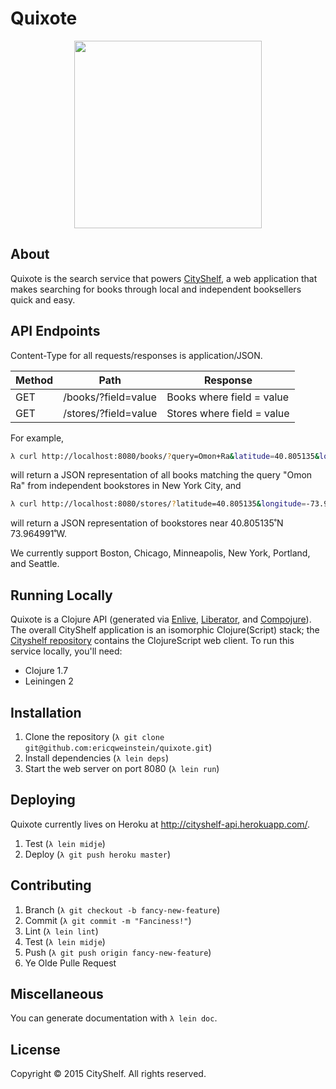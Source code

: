 Quixote
=======

<p align='center'>
  <img src='http://upload.wikimedia.org/wikipedia/en/5/5f/Donquixote.JPG' width='300' />
</p>

## About
Quixote is the search service that powers [CityShelf](http://www.cityshelf.com/), a web application that makes searching for books through local and independent booksellers quick and easy.

## API Endpoints
Content-Type for all requests/responses is application/JSON.

| Method  | Path                 | Response                   |
| ------- | -------------------- | -------------------------- |
| GET     | /books/?field=value  | Books where field = value  |
| GET     | /stores/?field=value | Stores where field = value |

For example,

```bash
λ curl http://localhost:8080/books/?query=Omon+Ra&latitude=40.805135&longitude=-73.964991
```

will return a JSON representation of all books matching the query "Omon Ra" from independent bookstores in New York City, and

```bash
λ curl http://localhost:8080/stores/?latitude=40.805135&longitude=-73.964991
```

will return a JSON representation of bookstores near 40.805135˚N 73.964991˚W.

We currently support Boston, Chicago, Minneapolis, New York, Portland, and Seattle.

## Running Locally
Quixote is a Clojure API (generated via [Enlive](https://github.com/cgrand/enlive), [Liberator](http://clojure-liberator.github.io/liberator/), and [Compojure](https://github.com/weavejester/compojure)). The overall CityShelf application is an isomorphic Clojure(Script) stack; the [Cityshelf repository](https://github.com/ericqweinstein/cityshelf) contains the ClojureScript web client. To run this service locally, you'll need:

* Clojure 1.7
* Leiningen 2

## Installation
1. Clone the repository (`λ git clone git@github.com:ericqweinstein/quixote.git`)
2. Install dependencies (`λ lein deps`)
3. Start the web server on port 8080 (`λ lein run`)

## Deploying
Quixote currently lives on Heroku at http://cityshelf-api.herokuapp.com/.

1. Test (`λ lein midje`)
2. Deploy (`λ git push heroku master`)

## Contributing
1. Branch (`λ git checkout -b fancy-new-feature`)
2. Commit (`λ git commit -m "Fanciness!"`)
3. Lint (`λ lein lint`)
4. Test (`λ lein midje`)
5. Push (`λ git push origin fancy-new-feature`)
6. Ye Olde Pulle Request

## Miscellaneous
You can generate documentation with `λ lein doc`.

## License
Copyright © 2015 CityShelf. All rights reserved.
